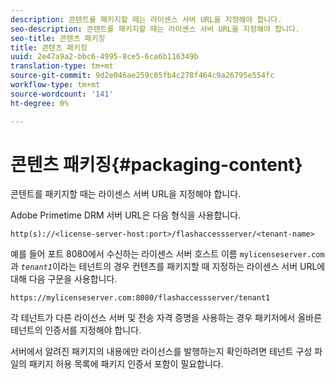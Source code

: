 ```yaml
---
description: 콘텐트를 패키지할 때는 라이센스 서버 URL을 지정해야 합니다.
seo-description: 콘텐트를 패키지할 때는 라이센스 서버 URL을 지정해야 합니다.
seo-title: 콘텐츠 패키징
title: 콘텐츠 패키징
uuid: 2e47a9a2-bbc6-4995-8ce5-6ca6b116349b
translation-type: tm+mt
source-git-commit: 9d2e046ae259c05fb4c278f464c9a26795e554fc
workflow-type: tm+mt
source-wordcount: '141'
ht-degree: 0%

---
```



# 콘텐츠 패키징{#packaging-content}

콘텐트를 패키지할 때는 라이센스 서버 URL을 지정해야 합니다.

Adobe Primetime DRM 서버 URL은 다음 형식을 사용합니다.

```
http(s)://<license-server-host:port>/flashaccessserver/<tenant-name>
```

예를 들어 포트 8080에서 수신하는 라이센스 서버 호스트 이름 `mylicenseserver.com`과 *`tenant1`*&#x200B;이라는 테넌트의 경우 컨텐츠를 패키지할 때 지정하는 라이센스 서버 URL에 대해 다음 구문을 사용합니다.

```
https://mylicenseserver.com:8080/flashaccessserver/tenant1
```

각 테넌트가 다른 라이선스 서버 및 전송 자격 증명을 사용하는 경우 패키저에서 올바른 테넌트의 인증서를 지정해야 합니다.

서버에서 알려진 패키지의 내용에만 라이선스를 발행하는지 확인하려면 테넌트 구성 파일의 패키지 허용 목록에 패키지 인증서 포함이 필요합니다.
